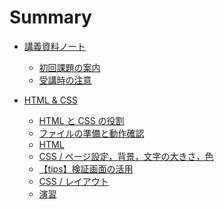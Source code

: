 # Summary

- [講義資料ノート](./note/README.md)

  - [初回課題の案内](./note/first-work.md)
  - [受講時の注意](./note/about.md)
    <!-- - [コードへの向き合い方](./note/with-code.md) -->
    <!-- - [課題にチャレンジするコツ](./note/for-work.md) -->
    <!-- - [課題提出](./note/work-post.md) -->
      <!-- - [プログラミングのおもしろさ](./note/why-programming-is-intersting.md) -->
      <!-- - [時間をコミットせよ](./note/commit-time.md) -->

- [HTML & CSS](./html-css/README.md)

  - [HTML と CSS の役割](./html-css/about-html-and-css.md)
  - [ファイルの準備と動作確認](./html-css/get-started.md)
  - [HTML](./html-css/html.md)
  - [CSS / ページ設定，背景，文字の大きさ，色](./html-css/css.md)
  - [【tips】検証画面の活用](./html-css/inspect.md)
  - [CSS / レイアウト](./html-css/flex.md)
  - [演習](./html-css/work.md)

<!-- - [JS\_おみくじ](./js/js01/README.md)

  - [JavaScript とは](./js/js01/about-js.md)
  - [変数と計算](./js/js01/variable.md)
  - [ランダムな数（乱数）をつくる](./js/js01/random.md)
  - [条件分岐](./js/js01/if.md)
  - [おみくじの Web アプリ実装](./js/js01/omikuji.md)
  - [課題](./js/js01/work.md) -->

<!-- - [Git](./git/README.md)

  - [GUI と CLI](./git/cli.md)
  - [Git](./git/git.md)
  - [GitHub 概要](./git/github-about.md)
  - [GitHub 設定](./git/github-setup/README.md)
    - [SSH 鍵の発行](./git/github-setup/setup-ssh-key.md)
    - [設定ファイルの編集](./git/github-setup/config.md)
    - [GitHub への SSH 鍵登録](./git/github-setup/add-ssy-key-to-github.md)
    - [GitHub との接続設定](./git/github-setup/connect-to-github.md)
  - [GitHub にプロダクトを push](./git/github-init.md)
  - [GitHub に最新版を push](./git/github-push.md) -->

<!-- - [JS\_メモパッド](./js/js02/README.md)

  - [配列](./js/js02/array.md)
  - [繰り返し処理](./js/js02/for.md)
  - [オブジェクト](./js/js02/object.md)
  - [LocalStorage（メモ帳初級）](./js/js02/memopad01.md)
  - [JSON データ（メモ帳中級）](./js/js02/memopad02.md)
  - [課題](./js/js02/work.md) -->

<!-- - [JS\_配列と繰り返し](./js/js03/README.md)

  - [配列と繰り返しの練習](./js/js03/array-for.md)
  - [クイズアプリ初級](./js/js03/quiz01.md)
  - [クイズアプリ中級](./js/js03/quiz02.md)
  - [課題](./js/js03/work.md) -->

<!-- - [JS_Firebase](./js/js04/README.md)

  - [関数](./js/js04/function.md)
  - [リアルタイムチャットの実装](./js/js04/chat-app.md)
  - [Firebase の準備 1（プロジェクトの作成）](./js/js04/firebase-project.md)
  - [Firebase の準備 2（ソースコードの準備）](./js/js04/firebase-js.md)
  - [Firebase の準備 3（データベースの準備）](./js/js04/firebase-db.md)
  - [チャット画面の実装とデータの送信](./js/js04/chat-create.md)
  - [データのリアルタイム取得と画面表示](./js/js04/chat-read.md)
  - [機能追加](./js/js04/optimize.md)
  - [課題と提出時の注意点](./js/js04/work.md) -->

<!-- - [JS_API](./js/js05/README.md)

  - [API とは](./js/js05/about-api.md)
  - [GoogleBooks API](./js/js05/booksapi.md)
  - [位置情報の活用](./js/js05/geolocation.md)
  - [BingMapsAPI/準備](./js/js05/bingmapsapi-setup.md)
  - [BingMapsAPI/実践](./js/js05/bingmapsapi-map.md)
  - [【おまけ】BingMapsAPI/機能追加](./js/js05/bingmapsapi-pin.md)
  - [その他の API 紹介](./js/js05/other-api.md)
  - [課題](./js/js05/work.md) -->

<!-- - [JS 修練場](./js/js06/readme.md)

  - [001-010](./js/js06/001-010.md)
  - [011-020](./js/js06/011-020.md)
  - [021-030](./js/js06/021-030.md)
  - [031-040](./js/js06/031-040.md)
  - [041-050](./js/js06/041-050.md)
  - [051-060](./js/js06/051-060.md)
  - [061-070](./js/js06/061-070.md)
  - [071-080](./js/js06/071-080.md) -->

<!-- - [チーム開発 01 JS 選手権](./js/js_contest/README.md) -->

<!-- - [PHP 事前準備](./php/php_setup/README.md) -->

<!-- - [PHP 基礎](./php/php01/README.md)

  - [PHP 概要](./php/php01/about-php.md)
  - [開発の手順](./php/php01/get-started.md)
  - [PHP 基礎](./php/php01/php-start.md)
  - [クライアント - サーバ間の通信](./php/php01/get-post.md)
  - [ファイル操作（書き込み）](./php/php01/write-file.md)
  - [ファイル操作（読み込み）](./php/php01/read-file.md)
  - [課題](./php/php01/work.md) -->

<!-- - [PHP_DB 連携\_CRUD 処理前半](./php/php02/README.md)

  - [DB の基本](./php/php02/about-db.md)
  - [DB / テーブルの作成](./php/php02/start-db.md)
  - [SQL による DB 操作](./php/php02/db-sql.md)
  - [PHP と DB の連携 1（データ作成処理）](./php/php02/sql-create.md)
  - [PHP と DB の連携 2（データ参照処理）](./php/php02/sql-read.md)
  - [課題と提出時の注意点](./php/php02/work.md) -->

<!-- - [PHP_DB 連携\_CRUD 処理後半](./php/php03/README.md)

  - [DB 接続関数の作成](./php/php03/function-db-connect.md)
  - [PHP と DB の連携 3（編集画面の作成）](./php/php03/sql-edit.md)
  - [PHP と DB の連携 4（データ更新処理の作成）](./php/php03/sql-update.md)
  - [PHP と DB の連携 5（データ削除処理）](./php/php03/sql-delete.md)
  - [課題](./php/php03/work.md) -->

<!-- - [PHP\_セッション](./php/php04/README.md)

  - [セッションとは](./php/php04/about-session.md)
  - [セッション変数](./php/php04/session-variables.md)
  - [認証処理の実装 1（ログインとログアウト）](./php/php04/auth-01.md)
  - [認証処理の実装 2（認証状態の確認）](./php/php04/auth-02.md)
  - [課題](./php/php04/work.md) -->

<!-- - [PHP_DB 応用\_RDB](./php/php05/README.md)

  - [RDB の構造](./php/php05/about-rdb.md)
  - [Like 機能の実装 1（データの追加 1）](./php/php05/like-add.md)
  - [Like 機能の実装 2（データの追加 2）](./php/php05/like-delete.md)
  - [Like 機能の実装 3（データの集計）](./php/php05/like-groupby.md)
  - [Like 機能の実装 4（データの結合）](./php/php05/like-join.md)
  - [課題](./php/php05/work.md) -->

<!-- - [PHP\_ファイル操作と Ajax](./php/php06/README.md)

  - [ファイルアップロードの流れ](./php/php06/about-upload.md)
  - [ファイルアップロード実装](./php/php06/upload-file.md)
  - [ファイルアップロードと DB 連携](./php/php06/upload-db.md)
  - [Ajax 実装](./php/php06/ajax.md)
  - [課題](./php/php06/work.md) -->

<!-- - [チーム開発 02 Web サービス選手権](./php/web_contest/README.md) -->

<!-- - [Laravel 事前準備](./laravel/laravel_setup/README.md)

  - [【Mac 編】環境構築](./laravel/laravel_setup/setup-for-mac.md)
  - [【Windows 編】環境構築](./laravel/laravel_setup/setup-for-windows.md)
  - [Laravel プロジェクト作成](./laravel/laravel_setup/create-project.md)
  - [【補足】Docker と Docker Compose の解説](./laravel/laravel_setup/about-docker-and-docker-compose.md) -->

<!-- - [Laravel 01](./laravel/laravel01/readme.md)

  - [Laravel と MVC フレームワーク](./laravel/laravel01/about-laravel-and-mvc.md)
  - [ライブラリ準備](./laravel/laravel_setup/add-laravel-breeze.md)
  - [【今回は不要】データベース準備](./laravel/laravel_setup/setup-db.md)
  - [phpmyadmin の追加](./laravel/laravel_setup/phpmyadmin.md)
  - [マイグレーションによるテーブル作成](./laravel/laravel01/migration.md)
  - [ルーティングとコントローラ](./laravel/laravel01/route-and-controller.md)
  - [必要な画面の作成と動作確認](./laravel/laravel01/views.md)
  - [tweet 作成処理の実装](./laravel/laravel01/create.md)
  - [tweet 一覧画面の実装](./laravel/laravel01/read.md) -->

<!-- - [Laravel 02](./laravel/laravel02/readme.md)

  - [tweet 詳細画面の実装](./laravel/laravel02/show.md)
  - [tweet 削除処理の実装](./laravel/laravel02/delete.md)
  - [tweet 更新処理の実装](./laravel/laravel02/update.md)
  - [tweet とユーザ認証の連携](./laravel/laravel02/auth.md) -->

<!-- - [Laravel 03](./laravel/laravel03/readme.md)

  - [マイページ機能の実装（1 対多のデータ）](./laravel/laravel03/mypage.md)
  - [投稿者名の表示（多対 1 のデータ）](./laravel/laravel03/auther.md)
  - [Favorite 機能 1（多対多のデータ・中間テーブル）](./laravel/laravel03/favorite01.md)
  - [Favorite 機能 2（各処理の実装）](./laravel/laravel03/favorite02.md) -->

<!-- - [デプロイ](./laravel/deploy/README.md)

  - [デプロイの概要](./laravel/deploy/deploy-image.md)
  - [実装したコードを GitHub へ push](./laravel/deploy/docker-to-github.md)
  - [ローカルからロリポップマネージドクラウドへのログイン](./laravel/deploy/setup-lolipop.md)
  - [ロリポップマネージドクラウドと GitHub の SSH 通信設定](./laravel/deploy/lolipop-to-github.md)
  - [GitHub 上のコードをマネージドクラウドにデプロイ](./laravel/deploy/github-to-lolipop.md) -->

<!-- - [チーム開発 03 フリー開発](./laravel/team_contest/README.md) -->
